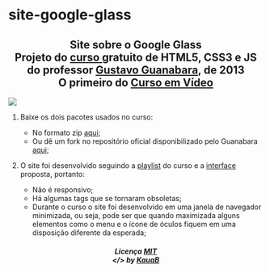 # site-google-glass

<h2 align="center">
  Site sobre o Google Glass
  <br>
  Projeto do
  <a href="https://www.youtube.com/playlist?list=PLHz_AreHm4dlAnJ_jJtV29RFxnPHDuk9o" target="_blank">
  curso </a> gratuito de HTML5, CSS3 e JS
  <br>
  do professor <a href="https://github.com/gustavoguanabara" target="_blank">
  Gustavo Guanabara</a>, de 2013
  <br>
  O primeiro do <a href="https://cursoemvideo.com" target="_blank"> Curso em Vídeo </a>
</h2>

<p align>
  <img src="print01.png">
</p>

1. Baixe os dois pacotes usados no curso:
   * No formato zip [aqui](pacotes);
   * Ou dê um fork no repositório oficial disponibilizado pelo Guanabara [aqui](https://github.com/cursoemvideo/cursoemvideo-html5);

2. O site foi desenvolvido seguindo a [playlist](https://www.youtube.com/playlist?list=PLHz_AreHm4dlAnJ_jJtV29RFxnPHDuk9o) do curso e a [interface](interface) proposta, portanto:

   * Não é responsivo;
   * Há algumas tags que se tornaram obsoletas;
   * Durante o curso o site foi desenvolvido em uma janela de navegador minimizada, ou seja, pode ser que quando maximizada alguns elementos como o menu e o ícone de óculos fiquem em uma disposição diferente da esperada;

<h5 align="center">
 Licença <a href="https://github.com/KauaB/site-google-glass/blob/master/LICENSE"> MIT </a>
 <br>
 &lt;/&gt; by <a href="https://github.com/KauaB"> KauaB </a>
</h5>
